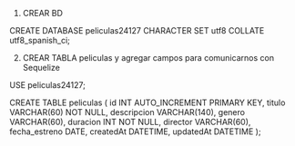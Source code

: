 1) CREAR BD

CREATE DATABASE peliculas24127 CHARACTER SET utf8 COLLATE utf8_spanish_ci;

2) CREAR TABLA peliculas y agregar campos para comunicarnos con Sequelize

USE peliculas24127;

CREATE TABLE peliculas (
    id INT AUTO_INCREMENT PRIMARY KEY,
    titulo VARCHAR(60) NOT NULL,
    descripcion VARCHAR(140),
    genero VARCHAR(60),
    duracion INT NOT NULL,
    director VARCHAR(60),
    fecha_estreno DATE,
    createdAt DATETIME,
    updatedAt DATETIME
);